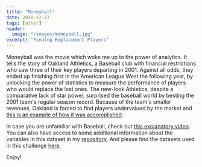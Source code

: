 ```yaml
---
title: "Moneyball"
date: 2018-12-17
tags: [other]
header:
  image: "/images/moneyball.jpg"
excerpt: "Finding Replacement Players"
---
```


Moneyball was the movie which woke me up to the power of analytics.
It tells the story of Oakland Athletics, a Baseball club with financial restrictions who saw three of their key players departing in 2001. Against all odds, they ended up finishing first in the American League West the following year, by unlocking the power of statistics to measure the performance of players who would replace the lost ones.
The new-look Athletics, despite a comparative lack of star power, surprised the baseball world by besting the 2001 team's regular season record.
Because of the team's smaller revenues, Oakland is forced to find players undervalued by the market and [this is an example of how it was accomplished](https://jorg3gf.github.io/Projects/moneyball.html).

In case you are unfamiliar with Baseball, check out [this explanatory video](https://www.youtube.com/watch?v=0bKkGeROiPA).
You can also have access to some additional information about the variables in this dataset in my [repository](https://github.com/Jorg3GF/projects/blob/master/Moneyball_readme2013.txt).
And please find the datasets used in this challenge [here](https://github.com/Jorg3GF/projects/blob/master).

Enjoy!
